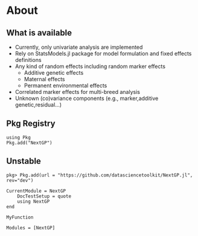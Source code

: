 
# About

## What is available

* Currently, only univariate analysis are implemented
* Rely on StatsModels.jl package for model formulation and fixed effects definitions
* Any kind of random effects including random marker effects                                 
  - Additive genetic effects
  - Maternal effects
  - Permanent environmental effects
* Correlated marker effects for multi-breed analysis
* Unknown (co)variance components (e.g., marker,additive genetic,residual...)

## Pkg Registry
```@repl
using Pkg
Pkg.add("NextGP")
```
## Unstable
```@example
pkg> Pkg.add(url = "https://github.com/datasciencetoolkit/NextGP.jl", rev="dev")
```

```@meta
CurrentModule = NextGP
	DocTestSetup = quote
	using NextGP
end
```

```@docs
MyFunction
```

```@autodocs
Modules = [NextGP]
```

